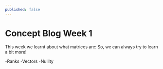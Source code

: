 ```yaml
---
published: false
---
```

# Concept Blog Week 1
This week we learnt about what matrices are: So, we can always try to learn a bit more!

-Ranks
-Vectors
-Nullity
